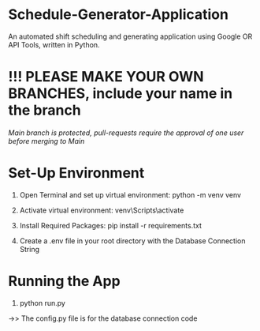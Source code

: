 # Schedule-Generator-Application
An automated shift scheduling and generating application using Google OR API Tools, written in Python. 

# !!! PLEASE MAKE YOUR OWN BRANCHES, include your name in the branch

###### Main branch is protected, pull-requests require the approval of one user before merging to Main ######

# Set-Up Environment
1. Open Terminal and set up virtual environment:
python -m venv venv

2. Activate virtual environment:
venv\Scripts\activate

3. Install Required Packages:
pip install -r requirements.txt

4. Create a .env file in your root directory with the Database Connection String


# Running the App
1. python run.py

->> The config.py file is for the database connection code 